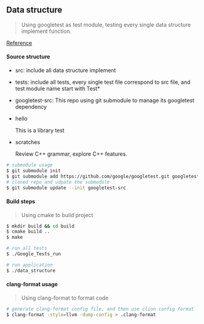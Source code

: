 ## Data structure

> Using googletest as test module, testing every single data structure implement function.

[Reference](https://www.jetbrains.com/help/clion/creating-google-test-run-debug-configuration-for-test.html#add-google-tests)


#### Source structure

- src: include all data structure implement

- tests: include all tests, every single test file correspond to src file, and test module name start with Test*

- googletest-src: 
  This repo using git submodule to manage its googletest dependency

- hello

  This is a library test

- scratches

  Review C++ grammar, explore C++ features.

~~~bash
# submodule usage
$ git submodule init
$ git submodule add https://github.com/google/googletest.git googletest-src
# cloned repo and udpate the submodule 
$ git submodule update --init googletest-src
~~~



#### Build steps

> Using cmake to build project

~~~bash
$ mkdir build && cd build
$ cmake build ..
$ make

# run all tests
$ ./Google_Tests_run

# run application
$ ./data_structure
~~~



#### clang-format usage

> Using clang-format to format code

~~~bash
# generate clang-format config file, and then use clion config format
$ clang-format -style=llvm -dump-config > .clang-format
~~~